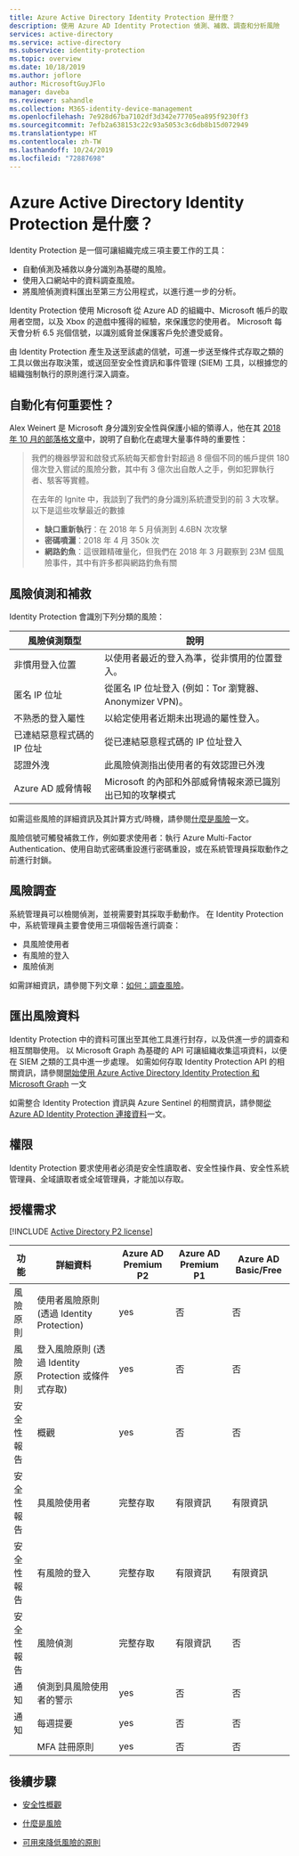 ```yaml
---
title: Azure Active Directory Identity Protection 是什麼？
description: 使用 Azure AD Identity Protection 偵測、補救、調查和分析風險
services: active-directory
ms.service: active-directory
ms.subservice: identity-protection
ms.topic: overview
ms.date: 10/18/2019
ms.author: joflore
author: MicrosoftGuyJFlo
manager: daveba
ms.reviewer: sahandle
ms.collection: M365-identity-device-management
ms.openlocfilehash: 7e928d67ba7102df3d342e77705ea895f9230ff3
ms.sourcegitcommit: 7efb2a638153c22c93a5053c3c6db8b15d072949
ms.translationtype: HT
ms.contentlocale: zh-TW
ms.lasthandoff: 10/24/2019
ms.locfileid: "72887698"
---
```

# <a name="what-is-azure-active-directory-identity-protection"></a>Azure Active Directory Identity Protection 是什麼？

Identity Protection 是一個可讓組織完成三項主要工作的工具：

- 自動偵測及補救以身分識別為基礎的風險。
- 使用入口網站中的資料調查風險。
- 將風險偵測資料匯出至第三方公用程式，以進行進一步的分析。

Identity Protection 使用 Microsoft 從 Azure AD 的組織中、Microsoft 帳戶的取用者空間，以及 Xbox 的遊戲中獲得的經驗，來保護您的使用者。 Microsoft 每天會分析 6.5 兆個信號，以識別威脅並保護客戶免於遭受威脅。

由 Identity Protection 產生及送至該處的信號，可進一步送至條件式存取之類的工具以做出存取決策，或送回至安全性資訊和事件管理 (SIEM) 工具，以根據您的組織強制執行的原則進行深入調查。

## <a name="why-is-automation-important"></a>自動化有何重要性？

Alex Weinert 是 Microsoft 身分識別安全性與保護小組的領導人，他在其 [2018 年 10 月的部落格文章](https://techcommunity.microsoft.com/t5/Azure-Active-Directory-Identity/Eight-essentials-for-hybrid-identity-3-Securing-your-identity/ba-p/275843)中，說明了自動化在處理大量事件時的重要性：

> 我們的機器學習和啟發式系統每天都會針對超過 8 億個不同的帳戶提供 180 億次登入嘗試的風險分數，其中有 3 億次出自敵人之手，例如犯罪執行者、駭客等實體。
>
> 在去年的 Ignite 中，我談到了我們的身分識別系統遭受到的前 3 大攻擊。 以下是這些攻擊最近的數據
>   
>   - **缺口重新執行**：在 2018 年 5 月偵測到 4.6BN 次攻擊
>   - **密碼噴灑**：2018 年 4 月 350k 次
>   - **網路釣魚**：這很難精確量化，但我們在 2018 年 3 月觀察到 23M 個風險事件，其中有許多都與網路釣魚有關

## <a name="risk-detection-and-remediation"></a>風險偵測和補救

Identity Protection 會識別下列分類的風險：

| 風險偵測類型 | 說明 |
| --- | --- |
| 非慣用登入位置 | 以使用者最近的登入為準，從非慣用的位置登入。 |
| 匿名 IP 位址 | 從匿名 IP 位址登入 (例如：Tor 瀏覽器、Anonymizer VPN)。 |
| 不熟悉的登入屬性 | 以給定使用者近期未出現過的屬性登入。 |
| 已連結惡意程式碼的 IP 位址 | 從已連結惡意程式碼的 IP 位址登入 |
| 認證外洩 | 此風險偵測指出使用者的有效認證已外洩 |
| Azure AD 威脅情報 | Microsoft 的內部和外部威脅情報來源已識別出已知的攻擊模式 |

如需這些風險的詳細資訊及其計算方式/時機，請參閱[什麼是風險](concept-identity-protection-risks.md)一文。

風險信號可觸發補救工作，例如要求使用者：執行 Azure Multi-Factor Authentication、使用自助式密碼重設進行密碼重設，或在系統管理員採取動作之前進行封鎖。

## <a name="risk-investigation"></a>風險調查

系統管理員可以檢閱偵測，並視需要對其採取手動動作。 在 Identity Protection 中，系統管理員主要會使用三項個報告進行調查：

- 具風險使用者
- 有風險的登入
- 風險偵測

如需詳細資訊，請參閱下列文章：[如何：調查風險](howto-identity-protection-investigate-risk.md)。

## <a name="exporting-risk-data"></a>匯出風險資料

Identity Protection 中的資料可匯出至其他工具進行封存，以及供進一步的調查和相互關聯使用。 以 Microsoft Graph 為基礎的 API 可讓組織收集這項資料，以便在 SIEM 之類的工具中進一步處理。 如需如何存取 Identity Protection API 的相關資訊，請參閱[開始使用 Azure Active Directory Identity Protection 和 Microsoft Graph](howto-identity-protection-graph-api.md) 一文

如需整合 Identity Protection 資訊與 Azure Sentinel 的相關資訊，請參閱[從 Azure AD Identity Protection 連接資料](../../sentinel/connect-azure-ad-identity-protection.md)一文。

## <a name="permissions"></a>權限

Identity Protection 要求使用者必須是安全性讀取者、安全性操作員、安全性系統管理員、全域讀取者或全域管理員，才能加以存取。

## <a name="license-requirements"></a>授權需求

[!INCLUDE [Active Directory P2 license](../../../includes/active-directory-p2-license.md)]

| 功能 | 詳細資料 | Azure AD Premium P2 | Azure AD Premium P1 | Azure AD Basic/Free |
| --- | --- | --- | --- | --- |
| 風險原則 | 使用者風險原則 (透過 Identity Protection) | yes | 否 | 否 |
| 風險原則 | 登入風險原則 (透過 Identity Protection 或條件式存取) | yes | 否 | 否 |
| 安全性報告 | 概觀 | yes | 否 | 否 |
| 安全性報告 | 具風險使用者 | 完整存取 | 有限資訊 | 有限資訊 |
| 安全性報告 | 有風險的登入 | 完整存取 | 有限資訊 | 有限資訊 |
| 安全性報告 | 風險偵測 | 完整存取 | 有限資訊 | 否 |
| 通知 | 偵測到具風險使用者的警示 | yes | 否 | 否 |
| 通知 | 每週提要 | yes | 否 | 否 |
| | MFA 註冊原則 | yes | 否 | 否 |

## <a name="next-steps"></a>後續步驟

- [安全性概觀](concept-identity-protection-security-overview.md)

- [什麼是風險](concept-identity-protection-risks.md)

- [可用來降低風險的原則](concept-identity-protection-policies.md)
